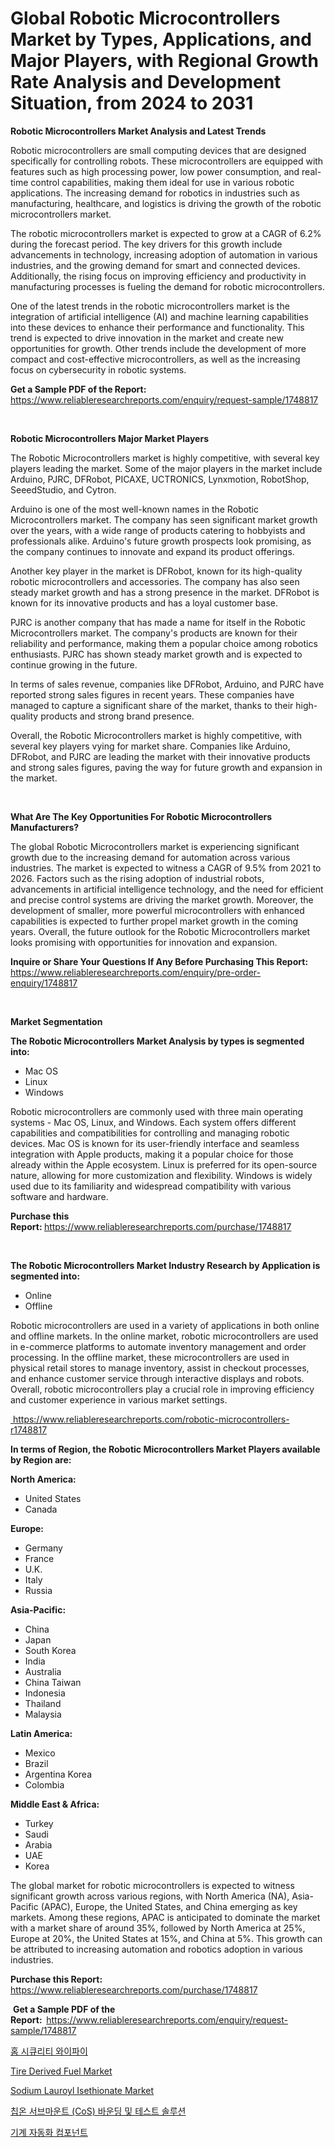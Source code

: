<p><h1>Global Robotic Microcontrollers Market by Types, Applications, and Major Players, with Regional Growth Rate Analysis and Development Situation, from 2024 to 2031</h1></p><p><strong>Robotic Microcontrollers Market Analysis and Latest Trends</strong></p>
<p><p>Robotic microcontrollers are small computing devices that are designed specifically for controlling robots. These microcontrollers are equipped with features such as high processing power, low power consumption, and real-time control capabilities, making them ideal for use in various robotic applications. The increasing demand for robotics in industries such as manufacturing, healthcare, and logistics is driving the growth of the robotic microcontrollers market.</p><p>The robotic microcontrollers market is expected to grow at a CAGR of 6.2% during the forecast period. The key drivers for this growth include advancements in technology, increasing adoption of automation in various industries, and the growing demand for smart and connected devices. Additionally, the rising focus on improving efficiency and productivity in manufacturing processes is fueling the demand for robotic microcontrollers.</p><p>One of the latest trends in the robotic microcontrollers market is the integration of artificial intelligence (AI) and machine learning capabilities into these devices to enhance their performance and functionality. This trend is expected to drive innovation in the market and create new opportunities for growth. Other trends include the development of more compact and cost-effective microcontrollers, as well as the increasing focus on cybersecurity in robotic systems.</p></p>
<p><strong>Get a Sample PDF of the Report:&nbsp;</strong> <a href="https://www.reliableresearchreports.com/enquiry/request-sample/1748817">https://www.reliableresearchreports.com/enquiry/request-sample/1748817</a></p>
<p>&nbsp;</p>
<p><strong>Robotic Microcontrollers Major Market Players</strong></p>
<p><p>The Robotic Microcontrollers market is highly competitive, with several key players leading the market. Some of the major players in the market include Arduino, PJRC, DFRobot, PICAXE, UCTRONICS, Lynxmotion, RobotShop, SeeedStudio, and Cytron. </p><p>Arduino is one of the most well-known names in the Robotic Microcontrollers market. The company has seen significant market growth over the years, with a wide range of products catering to hobbyists and professionals alike. Arduino's future growth prospects look promising, as the company continues to innovate and expand its product offerings.</p><p>Another key player in the market is DFRobot, known for its high-quality robotic microcontrollers and accessories. The company has also seen steady market growth and has a strong presence in the market. DFRobot is known for its innovative products and has a loyal customer base.</p><p>PJRC is another company that has made a name for itself in the Robotic Microcontrollers market. The company's products are known for their reliability and performance, making them a popular choice among robotics enthusiasts. PJRC has shown steady market growth and is expected to continue growing in the future.</p><p>In terms of sales revenue, companies like DFRobot, Arduino, and PJRC have reported strong sales figures in recent years. These companies have managed to capture a significant share of the market, thanks to their high-quality products and strong brand presence.</p><p>Overall, the Robotic Microcontrollers market is highly competitive, with several key players vying for market share. Companies like Arduino, DFRobot, and PJRC are leading the market with their innovative products and strong sales figures, paving the way for future growth and expansion in the market.</p></p>
<p>&nbsp;</p>
<p><strong>What Are The Key Opportunities For Robotic Microcontrollers Manufacturers?</strong></p>
<p><p>The global Robotic Microcontrollers market is experiencing significant growth due to the increasing demand for automation across various industries. The market is expected to witness a CAGR of 9.5% from 2021 to 2026. Factors such as the rising adoption of industrial robots, advancements in artificial intelligence technology, and the need for efficient and precise control systems are driving the market growth. Moreover, the development of smaller, more powerful microcontrollers with enhanced capabilities is expected to further propel market growth in the coming years. Overall, the future outlook for the Robotic Microcontrollers market looks promising with opportunities for innovation and expansion.</p></p>
<p><strong>Inquire or Share Your Questions If Any Before Purchasing This Report:</strong> <a href="https://www.reliableresearchreports.com/enquiry/pre-order-enquiry/1748817">https://www.reliableresearchreports.com/enquiry/pre-order-enquiry/1748817</a></p>
<p>&nbsp;</p>
<p><strong>Market Segmentation</strong></p>
<p><strong>The Robotic Microcontrollers Market Analysis by types is segmented into:</strong></p>
<p><ul><li>Mac OS</li><li>Linux</li><li>Windows</li></ul></p>
<p><p>Robotic microcontrollers are commonly used with three main operating systems - Mac OS, Linux, and Windows. Each system offers different capabilities and compatibilities for controlling and managing robotic devices. Mac OS is known for its user-friendly interface and seamless integration with Apple products, making it a popular choice for those already within the Apple ecosystem. Linux is preferred for its open-source nature, allowing for more customization and flexibility. Windows is widely used due to its familiarity and widespread compatibility with various software and hardware.</p></p>
<p><strong>Purchase this Report:&nbsp;</strong><a href="https://www.reliableresearchreports.com/purchase/1748817">https://www.reliableresearchreports.com/purchase/1748817</a></p>
<p>&nbsp;</p>
<p><strong>The Robotic Microcontrollers Market Industry Research by Application is segmented into:</strong></p>
<p><ul><li>Online</li><li>Offline</li></ul></p>
<p><p>Robotic microcontrollers are used in a variety of applications in both online and offline markets. In the online market, robotic microcontrollers are used in e-commerce platforms to automate inventory management and order processing. In the offline market, these microcontrollers are used in physical retail stores to manage inventory, assist in checkout processes, and enhance customer service through interactive displays and robots. Overall, robotic microcontrollers play a crucial role in improving efficiency and customer experience in various market settings.</p></p>
<p><a href="https://www.reliableresearchreports.com/robotic-microcontrollers-r1748817">&nbsp;https://www.reliableresearchreports.com/robotic-microcontrollers-r1748817</a></p>
<p><strong>In terms of Region, the Robotic Microcontrollers Market Players available by Region are:</strong></p>
<p>
    <p> <strong> North America: </strong>
        <ul>
            <li>United States</li>
            <li>Canada</li>
        </ul>
        </p> 
    <p> <strong> Europe: </strong>
        <ul>
            <li>Germany</li>
            <li>France</li>
            <li>U.K.</li>
            <li>Italy</li>
            <li>Russia</li>
        </ul>
        </p> 
    <p> <strong> Asia-Pacific: </strong>
        <ul>
            <li>China</li>
            <li>Japan</li>
            <li>South Korea</li>
            <li>India</li>
            <li>Australia</li>
            <li>China Taiwan</li>
            <li>Indonesia</li>
            <li>Thailand</li>
            <li>Malaysia</li>
        </ul>
        </p> 
    <p> <strong> Latin America: </strong>
        <ul>
            <li>Mexico</li>
            <li>Brazil</li>
            <li>Argentina Korea</li>
            <li>Colombia</li>
        </ul>
        </p> 
    <p> <strong> Middle East & Africa: </strong>
        <ul>
            <li>Turkey</li>
            <li>Saudi</li>
            <li>Arabia</li>
            <li>UAE</li>
            <li>Korea</li>
        </ul>
    </p>
    </p>
<p><p>The global market for robotic microcontrollers is expected to witness significant growth across various regions, with North America (NA), Asia-Pacific (APAC), Europe, the United States, and China emerging as key markets. Among these regions, APAC is anticipated to dominate the market with a market share of around 35%, followed by North America at 25%, Europe at 20%, the United States at 15%, and China at 5%. This growth can be attributed to increasing automation and robotics adoption in various industries.</p></p>
<p><strong>Purchase this Report: </strong><a href="https://www.reliableresearchreports.com/purchase/1748817">https://www.reliableresearchreports.com/purchase/1748817</a></p>
<p>&nbsp;<strong>Get a Sample PDF of the Report:&nbsp;&nbsp;</strong><a href="https://www.reliableresearchreports.com/enquiry/request-sample/1748817">https://www.reliableresearchreports.com/enquiry/request-sample/1748817</a></p>
<p><strong></strong></p>
<p><p><a href="https://github.com/nigaleamar09/Market-Research-Report-List-2/blob/main/655716780745.md">홈 시큐리티 와이파이</a></p><p><a href="https://github.com/lorenzaSchmeler/Market-Research-Report-List-2/blob/main/tire-derived-fuel-market.md">Tire Derived Fuel Market</a></p><p><a href="https://github.com/ruddyyedelwadw/Market-Research-Report-List-3/blob/main/sodium-lauroyl-isethionate-market.md">Sodium Lauroyl Isethionate Market</a></p><p><a href="https://github.com/ahmadrevanz10/Market-Research-Report-List-2/blob/main/219138280744.md">칩온 서브마운트 (CoS) 바운딩 및 테스트 솔루션</a></p><p><a href="https://github.com/jimahmed0511/Market-Research-Report-List-2/blob/main/112493980743.md">기계 자동화 컴포넌트</a></p></p>